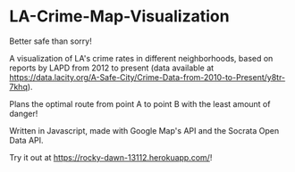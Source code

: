 # LA-Crime-Map-Visualization

Better safe than sorry!

A visualization of LA's crime rates in different neighborhoods, based on reports by LAPD from 2012 to present (data available at https://data.lacity.org/A-Safe-City/Crime-Data-from-2010-to-Present/y8tr-7khq).

Plans the optimal route from point A to point B with the least amount of danger!

Written in Javascript, made with Google Map's API and the Socrata Open Data API.

Try it out at https://rocky-dawn-13112.herokuapp.com/!
